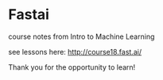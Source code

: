 # Fastai

course notes from Intro to Machine Learning 

see lessons here: http://course18.fast.ai/

Thank you for the opportunity to learn! 
